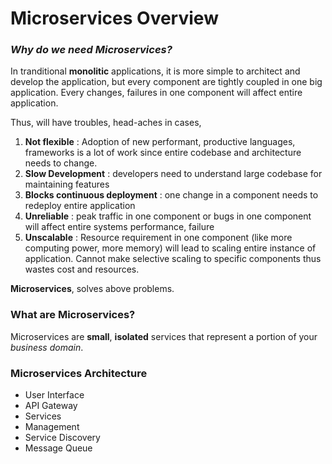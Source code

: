 # Microservices Overview

### *Why do we need Microservices?*

In tranditional **monolitic** applications, it is more simple to architect and develop the application, but every component are tightly coupled in one big application. Every changes, failures in one component will affect entire application.

Thus, will have troubles, head-aches in cases,

1. **Not flexible** : Adoption of new performant, productive languages, frameworks is a lot of work since entire codebase and architecture needs to change.
2. **Slow Development** : developers need to understand large codebase for maintaining features
3. **Blocks continuous deployment** : one change in a component needs to redeploy entire application
4. **Unreliable** : peak traffic in one component or bugs in one component will affect entire systems performance, failure
5. **Unscalable** : Resource requirement in one component (like more computing power, more memory) will lead to scaling entire instance of application. Cannot make selective scaling to specific components thus wastes cost and resources.

**Microservices**, solves above problems.

### What are Microservices?

Microservices are **small**, **isolated** services that represent a portion of your *business domain*.

### Microservices Architecture

* User Interface
* API Gateway
* Services
* Management
* Service Discovery
* Message Queue

